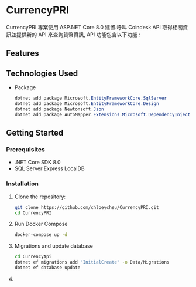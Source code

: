 # CurrencyPRI

CurrencyPRI 專案使用 ASP.NET Core 8.0 建置.呼叫 Coindesk API 取得相關資訊並提供新的 API 來查詢貨幣資訊, API 功能包含以下功能 : 

## Features

## Technologies Used

* Package
    ```cs
    dotnet add package Microsoft.EntityFrameworkCore.SqlServer
    dotnet add package Microsoft.EntityFrameworkCore.Design
    dotnet add package Newtonsoft.Json
    dotnet add package AutoMapper.Extensions.Microsoft.DependencyInjection

    ```

## Getting Started

### Prerequisites
- .NET Core SDK 8.0
- SQL Server Express LocalDB

### Installation

1. Clone the repository:
    ```bash
    git clone https://github.com/chloeychsu/CurrencyPRI.git
    cd CurrencyPRI
    ```
2. Run Docker Compose
    ```bash
    docker-compose up -d
    ```
3. Migrations and update database
    ```bash
    cd CurrencyApi
    dotnet ef migrations add "InitialCreate" -o Data/Migrations
    dotnet ef database update
    ```
4. 